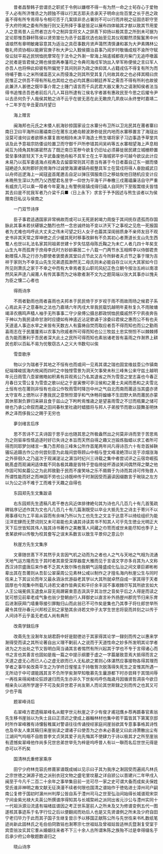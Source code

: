 <!-- { "loadSidebar": true } -->
　　昔者昌黎韩子尝谓丞之职贰于令例以嫌噤不得一有为然一命之士茍存心于爱物于人必有所济惟丞之为顾独不得以行其志耶夫丞承天子明命出佐百里之长于邑之政虽不得有所专焉得与令相可否于几案牍非丞占署则不可以行而井税之征固丞职守至于大府符掲之委有所施行则又无所择于事是皆足以展布四体输其才猷以致其节用爱人之意焉昔人云然者岂古今之制异宜将文人之辞髙下抑扬以极其意之所到未可据为定论耶惟吾静轩陈侯以贤劳筮仕为丞于兹葢优选也始至见其仪观颙然须鬓鬒黑中州语琅然有章明敏雍容意其为适治之具莅事数月贤声蔼然清慎谦和甚为大尹素隅林公敬礼师资协相以能厥官庚子秋大尹公入觐侯摄治县事乃阅岁时敬循成规不渝所守赋役讼狱平易近民悯恤抚摩常在于法令之外淛一犂海上隔逺城都夜月柴门无追呼噭嚣之扰者是皆君侯之赐也侯尝再奉藩司之令典司海戍军饷出入举军称便侯之言曰军人亦吾人也将伸此抑彼有所偏党于其间则非为政之体抑其人占籍戎伍不得复有所为而待哺于数斗之米所储滥恶又从而侵渔之则其所受其复几何故其收之也必择其精曰庶民惟正之供吾不得有所私也其给之也必均其惠曰朝廷养军之需吾不得有所利也故彼此兼济人甚徳之既毕事介胄之士踵门请言而千兵武君大器又重为之请淛知侯者法当得书追惟丞吾邑者前后凡几人耳目所逮有江侯名宇者甚有惠政民至今思之后擢令尹以去丞何负于人哉侯其勉之诗不云乎在彼无恶在此无斁庶几夙夜以永终誉时嘉靖二十二年岁在辛丑夏四月望日 

　　海上赠言 

　　闽海邦也元氏之末倭人航海钞掠国家设立水寨分布卫所以卫兆民其在莆者寨曰南日卫曰平海所曰莆禧南日在莆东北絶岛鲸波渺弥徙民内地而水寨移置言了海冦出没莫可谁何议者欲移水寨复故地相持未决平海造士熊生堪将家子习边事造予草堂共谈及此予意祖宗防倭设险置卫而守御千戸所参错其间吴屿等五水寨相望海上声息相闻互为掎角其制甚密然吉了既迁南日芜秽今欲复仍旧址必须募徙居民建立城栅剙置营垒事体匪轻天下太平武备废弛舟船不具军士在土平海城郛平歩可越今欲议此计应未易乃以孤军委逺海点视弗及去留靡常则其可患当有甚于今日者葢自辽东一据而倭冦絶迹久矣附郡奸民倚海作过诚使海濵诸镇舟舰整具军士在营戍将得人奋励威武日以舟师巡逻海上一闻冦盗首尾邀击自足以弹压弭服南日之移姑俟他日随机应变计应未晩熊生深以为然乃父西墅君名昱字一仰世为平海千戸奉檄三戍莆禧廉洁自守严重有威庶几可以乘一障者今年夏海上有警例易镇戌得归禧人自同列下至贩鬻缯夫皆惜其去曰是不扰我军者乃介梁千兵■〈日上永下〉求言于予予因述与熊生谈者以为侯赠南日私议与侯商之 

　　一门双节诗序 

　　臣子事君适遇国家非常祸故而或可以无死匪躬竭力周旋于其间抚存遗孤而存国脉此其事未若伏碪锧之酷烈也然一念忠诚终始不变以济天下之事视之见危一死报国者为尤难也呜呼此大丈夫之伟未可望之妇人女子也葢其深闺弱质身不亲师友目不观史书非其天常之厚坤徳之贞少缓其死时移事改鲜有不负其初心者萧道长支山先生西蜀人也世以礼法名家其同祖弟世建十岁失怙慈母陈氏鞠之为未亡人者几四十年矣支山生九年而孤育于庶母李氏时方妙龄寡居二十八载一门两节氷玉相辉李以侍御君贵勅赠孺人陈之行亦为郡使者褒奬表其堂曰贞节此又古今所鲜者夫贞节之事于理为吉祥于家则为不幸支山先生兄弟遗孤渺然无二母氏则未必能自存立以光大其家如今日所见则萧氏之家于不幸之中而有大幸焉者支山职司风纪正色立朝今按治五岭以南凛然风采声逹八闽莆人有传其事而为之咏歌者淛不文为之题简端以张大其事亦以愧夫为臣之懐二心者也 

　　得雨诗序 

　　不雨者勤雨也雨者喜雨也夫邦本于民民倚于岁岁视于雨不雨故雨旸之候君子系心焉此夫子之意春秋之法也乃嘉靖六年丙戌大旱我民载饥越明年麦秋复久不雨陂塘竭泽农鴈鸣声穑人袖手无所事事二守少泉傅公摄总郡政悯恤民瘼戚然不宁夙夜奔告于神以为我民请命甘澍时应捷如有神逺近沾足歌诵于涂委曰君侯之惠而公不有也夫天道逺人事迩水旱之来皆有天数古人有露祷自焚而取应者吾不得而知也而公之勤雨喜雨志在于民厪厪焉以农事为欣戚者所可得而知也公三牧兹土忠实恻怛不以棘棘搏击为能而惠利于吾民者深大此土之民所可得而知也素翁诸老皆有喜雨之作淛界上耕民也职以百畆不易为忧敬窃古人之义大书数句以俟 

　　雪壶歌序 

　　物以少为瑞者于其地之不恒有也而或间一见焉其谓之瑞也固宜维兹壶公作镇南纪端竦峻拔海内攸闻而四时之中独悭雪景为洞天欠事癸未秋三峰朱公来守兹土越明年元日雨雪八壶翠微皓如积素有异观焉公乃名其退省之所为雪壶之堂志喜也今春正月春日又雪公复为雪壶之歌以纪之于是寅僚可亭汪侯和之莆士夫闻而悉和之夫雪北土恒有也在莆则非恒有也自公作牧雨雪时降岂中州之气自北而南而莆适当其盛亦贤太守宣布上徳所以子惠我民之意恻怛潜孚和气休畅将蝗蝝不生田野大熟而莆民亦蒙其休邪淛负罪归来耕且食于兹山之下盻盻焉惟歳之是望喜雨雪之不愆而瓶粟之储可继也乃承公命叙而藏之田间春秋里社歳时蜡腊将与邦人子弟按节而歌以鼓舞圣明休养之泽而侈我公之赐于无穷也 

　　夣剑绪言后序 

　　思不苦诗不工夫诗固于思乎出也随其思之所极盎然出之何莫非诗而至于苦思焉为之则驱率性情追逐时好已失诗之本旨而天然自得之趣又岂锻炼脂蜡以求工者所可得而同耶梦剑绪言一集乃吾邦伯三峰朱公所作首尾两年间凡得诗百六十有竒首掉鞅骚坛追蹑古作公亦何尝刻意为此哉间尝辱顾山中相与登文峰凌絶顶以览于凉烟涨海之外徘徊久之乃返次于观澜湜沚之濵当时纪兴三诗载之集中者尝试评之云宿竒崛孤眺髙虚而观澜闲适体裁不同各极其趣是皆特于登临倚徙杯酒谈笑间偶然得之槩之他作固可知矣葢公之为此邦致勤于民而不废笑咏之乐不屑屑于为诗而其诗可传殆昔人所谓性能而好之而神固不劳也公诗既梓传于时淛因受而遍读因缀数言于琬琰之左方以为公之诗不难于工而难于天趣之自得也 

　　东园郑先生文集跋语 

　　右东园郑先生遗稿凡若干巻古风近体排律絶句其为诗也凡几百几十有几首笺疏碑铭序记述作其为文也凡几百几十有几篇淛既受以卒业大抵先生之诗主于寄兴不以用事琢句为工平易从容而有余味乃所以为工也先生之文主于达意不以绮绘组织为能汪洋宏肆而无赘词则又未可易能也夫诵其诗读其书不知其人可乎先生徳业光明正大天下后世皆知其伟人独其诗书著作之美散落人间藏之巾笥而或世未能尽知也季子上舍某欲梓以传敬为校其誊写之误末系数言以致生平景仰之意云尔 

　　秋崖方先生文集序 

　　文章随世髙下不其然乎夫言因气机之动而为之者也人之气与天地之气相为流通天地气运方隆而生于其时者其禀受深厚器度大雅而见于言语文字亦多肖其为人文称西汉诗宗盛唐后来作者不乏其大致尔殊也我朝气运隆盛成化弘治之间文章巨卿彬彬辈出其在吾莆则从吾彭公翠渠周公见素林公咸以制作之才擅名海内秋崖公生与同时徃来上下其议论而年又最永涵泳优游益老其学以大其所就卓然自成一家其得于天者固厚也今观集中所载凡诗若文诸作皆典实和平纡余丰润不事艰棘尽写其所欲言如大人王公端冕佩玉退食从容无局蹐窘束意态沨沨乎其治世之音矣乎后之人得是而读之犹可想见前辈老成气象也翁少登朝由行人拜御史以直言补外扬歴州郡完节归来乐育后进淛获拜门墙重辱接引罪黜归山而此翁已不可作矣是集也乃其季子将仕郎世举所藏令其侄孙春元兴邦校正刻之家塾其余诗若文仲子太学生世忠将裒而并刻之以传于人间诗不云乎虽无老成人尚有典刑 

　　改斋学録后序 

　　改斋先生没淛年友胡君蔚中好是懿徳访于其家得其论学一録刻而传之以惠来学淛得受而读之其所论著自出义理不剿前人之说而于天道性命之妙多所发明其论学者进为之方出处之节又皆明白简当诵其言者惕然有所兴起其于学也不专于言得诸心而书之言也其善言也固如是哉一篇之中提示纲要于虚之一字葢屡致意焉大抵得而言之天道之虚无心而已人心之虚无欲而已人无私欲之累则心体湛然应事接物各得其理而学者之事毕矣改斋平生之为学终日惺惺主于持敬胷次脱落得失死生之变惟其所遇一无所动于中可谓能践其言不负所学矣淛早知敬慕先生曩游都下时亦尝拜于其馆间辱一再徃来得闻绪论狂誖速归而先生亦非久下世矣呜呼伤哉歳月因循贤哲凋丧今欲日相亲灸以进所学邈乎不可及矣异世君子尚友斯人而论其世斯録之刻而传之也其又可少也乎哉 

　　题翠峰诗后 

　　右翠峰方君遗稿翠峰名从鲲字世元秋崖之子少有俊才甫冠膺乡荐再踬春官素翁先生移书崖翁以为失士且曰正须迟之使成上器翰林材也集中若干篇皆其下第寓京邸时所作翠峰雅有诗懐髫稚属对警语往往传诵授经家庭间崖翁欲其专意事事格其诗性也及卒友人束其稿归来崖翁读之谓诸子曰使吾为之亦未必善是又曰此诗萧散出尘有江湖间气呜咽不自胜昔李文贞哭其爱子兆先悔其不使肆力于诗以极其才之所至崖翁有遗憾矣翠峰他作尚多兄世忠弟世举先为梓是呜呼昔人有以一聨而名后世世元得是亦可以不朽矣 

　　国清林氏重修家乘序 

　　田宁少府林克容氏修葺家谱既成缄以见示曰子其为我序之淛因受而遍阅凡林氏之宗世徳之渊源子姓之派别衣冠文物之盛宅里坟墓之详自颕公以晋建兴二年甲戌入闽至于今凡千二百二十余年之事举集目前一览可尽一家之史可谓大备而成矣夫保姓受氏谁非神明之裔文献无征涣漫不续者何限也国清之谱始作于徳佑进士漳州司户嗣南公复修于国初时濵州州判厚公皆自系于澧州司马之世至弘治间始得长城谱观宋崇宁间金紫光禄大夫英公所撰谱序得知其与长城棃岭之派同出省元沙公与澧州实同十一代祖泝源沿流逺有端绪兹谱因之考正世系寔前人之所未及又为修谱变例五代一图遂核其事迹系于名字行位之后以便翻阅而劝后人也是又先贤谱例之所未及少府自田宁老归毕力于此而其子国子生继复尝示予以移国正献陈公所与先世徃来书札数纸笔迹尚新此固林氏之毛伯伯冏敦铭也淛寒宗七世祖姑及曾祖姑皆适林氏暨淛复受室于宾壶翁汝实其它羣从婚姻往来者不下三十余人古所谓朱陈之族殆不过是幸得缀名于后承少府公命敬题数语归之 

　　晓山诗序 

